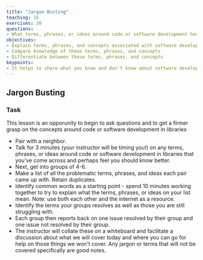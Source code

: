 ```yaml
---
title: "Jargon Busting"
teaching: 15
exercises: 30
questions:
- What terms, phrases, or ideas around code or software development have you come across and perhaps feel you should know better?
objectives:
- Explain terms, phrases, and concepts associated with software development in libraries
- Compare knowledge of these terms, phrases, and concepts
- Differentiate between these terms, phrases, and concepts
keypoints:
- It helps to share what you know and don't know about software development and data science jargon
---
```


## Jargon Busting

### Task

 This lesson is an opporunity to begin to ask questions and to get a firmer grasp on the concepts around code or software development in libraries

- Pair with a neighbor.
- Talk for 3 minutes (your instructor will be timing you!) on any terms, phrases, or ideas around code or software development in libraries that you've come across and perhaps feel you should know better.
- Next, get into groups of 4-6. 
- Make a list of all the problematic terms, phrases, and ideas each pair came up with. Retain duplicates. 
- Identify common words as a starting point - spend 10 minutes working together to try to explain what the terms, phrases, or ideas on your list mean.  Note: use both each other and the internet as a resource. 
- Identify the terms your groups resolves as well as those you are still struggling with.
- Each group then reports back on one issue resolved by their group and one issue not resolved by their group.
- The instructor will collate these on a whiteboard and facilitate a discussion about what we will cover today and where you can go for help on those things we won't cover. Any jargon or terms that will not be covered specifically are good notes. 
